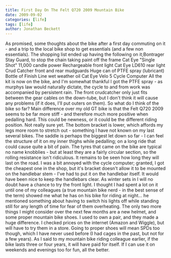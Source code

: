 ```yaml
---
title: First Day On The Felt Q720 2009 Mountain Bike
date: 2009-09-02
categories: [life]
tags: [life]
author: Jonathan Beckett
---
```


As promised, some thoughts about the bike after a first day commuting on it - and a trip to the local bike shop to get essentials (and a few non essentials). The shopping list ended up having the following on it;Bontrager Stay Guard, to stop the chain taking paint off the frame Cat Eye "Single Shot" 11,000 candle power Rechargeable front light Cat Eye LD610 rear light Crud Catcher front and rear mudguards Huge can of PTFE spray (lubricant) Bottle of Finish Line wet weather oil Cat Eye Velo 5 Cycle Computer All the kit is now on the bike, and I'm somewhat thankful I got the PTFE spray - as murphys law would naturally dictate, the cycle to and from work was accompanied by persistent rain. The front crudcatcher only just fits between the gear cables on the down-tube, but I don't think it will cause any problems (if it does, I'll put outers on them). So what do I think of the bike so far? Main difference over my old GT bike is that the Felt Q720 2009 seems to be far more stiff - and therefore much more positive when pedalling hard. This could be newness, or it could be the different riding position. Not really sure yet. The bottom bracket is lower, which affords my legs more room to stretch out - something I have not known on my last several bikes. The saddle is perhaps the biggest let down so far - I can feel the structure of it on my inner thighs while pedalling; on a long ride that could cause quite a bit of pain. The tyres that came on the bike are typical no name knobblies - but at least they are a fairly circular section, so the rolling resistance isn't ridiculous. It remains to be seen how long they will last on the road. I was a bit annoyed with the cycle computer; granted, I got the cheapest one in the shop, but it's bracket doesn't allow it to be mounted on the handlebar stem - I've had to put it on the handlebar itself. It would have been nice to keep the handlebars clear. As winter sets in I will no doubt have a chance to try the front light. I thought I had spent a lot on it until one of my colleagues (a true mountain bike nerd - in the best sense of the term) showed me what he has on his bike for riding at night... he mentioned something about having to switch his lights off while standing still for any length of time for fear of them overheating. The only two more things I might consider over the next few months are a new helmet, and some proper mountain bike shoes. I used to own a pair, and they made a huge difference. I checked prices on the internet (Amazon and Wiggle), but will have to try them in a store. Going to proper shoes will mean SPDs too though, which I have never used before (I had cages in the past, but not for a few years). As I said to my mountain bike riding colleague earlier, if the bike lasts three or four years, it will have paid for itself. If I can use it on weekends and evenings too for fun, all the better.